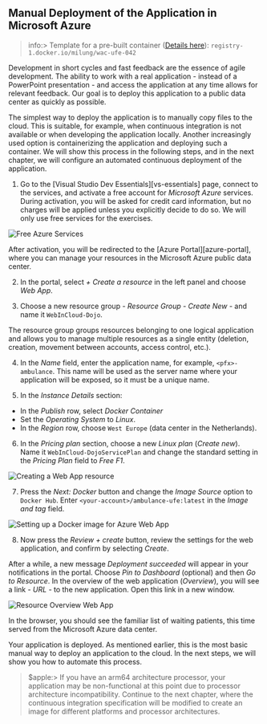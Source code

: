 ## Manual Deployment of the Application in Microsoft Azure

>info:>
Template for a pre-built container ([Details here](../99.Problems-Resolutions/01.development-containers.md)):
`registry-1.docker.io/milung/wac-ufe-042`

Development in short cycles and fast feedback are the essence of agile development. The ability to work with a real application - instead of a PowerPoint presentation - and access the application at any time allows for relevant feedback. Our goal is to deploy this application to a public data center as quickly as possible.

The simplest way to deploy the application is to manually copy files to the cloud. This is suitable, for example, when continuous integration is not available or when developing the application locally. Another increasingly used option is containerizing the application and deploying such a container. We will show this process in the following steps, and in the next chapter, we will configure an automated continuous deployment of the application.

1. Go to the [Visual Studio Dev Essentials][vs-essentials] page, connect to the services, and activate a free account for _Microsoft Azure_ services. During activation, you will be asked for credit card information, but no charges will be applied unless you explicitly decide to do so. We will only use free services for the exercises.

![Free Azure Services](./img/042-01-AzureFree.png)

After activation, you will be redirected to the [Azure Portal][azure-portal], where you can manage your resources in the Microsoft Azure public data center.

2. In the portal, select _+ Create a resource_ in the left panel and choose _Web App_.

3. Choose a new resource group - _Resource Group - Create New_ - and name it `WebInCloud-Dojo`.

The resource group groups resources belonging to one logical application and allows you to manage multiple resources as a single entity (deletion, creation, movement between accounts, access control, etc.).

4. In the _Name_ field, enter the application name, for example, `<pfx>-ambulance`. This name will be used as the server name where your application will be exposed, so it must be a unique name.
  
5. In the _Instance Details_ section:

* In the _Publish_ row, select _Docker Container_
* Set the _Operating System_ to _Linux_.
* In the _Region_ row, choose `West Europe` (data center in the Netherlands).

6. In the _Pricing plan_ section, choose a new _Linux plan_ (_Create new_). Name it `WebInCloud-DojoServicePlan` and change the standard setting in the _Pricing Plan_ field to _Free F1_.

![Creating a Web App resource](./img/042-01-CreateWebApp.png)

7. Press the _Next: Docker_ button and change the _Image Source_ option to `Docker Hub`. Enter `<your-account>/ambulance-ufe:latest` in the _Image and tag_ field.

![Setting up a Docker image for Azure Web App](./img/042-02-CreateWebAppDocker.png)

8. Now press the _Review + create_ button, review the settings for the web application, and confirm by selecting _Create_.

After a while, a new message _Deployment succeeded_ will appear in your notifications in the portal. Choose _Pin to Dashboard_ (optional) and then _Go to Resource_. In the overview of the web application (_Overview_), you will see a link - _URL_ - to the new application. Open this link in a new window.

![Resource Overview Web App](./img/042-03-WebAppOverview.png)

In the browser, you should see the familiar list of waiting patients, this time served from the Microsoft Azure data center.

Your application is deployed.
As mentioned earlier, this is the most basic manual way to deploy an application to the cloud. In the next steps, we will show you how to automate this process.

>$apple:> If you have an arm64 architecture processor, your application may be non-functional at this point due to processor architecture incompatibility. Continue to the next chapter, where the continuous integration specification will be modified to create an image for different platforms and processor architectures.
